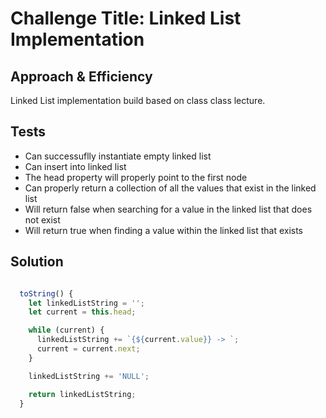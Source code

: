 # Challenge Title: Linked List Implementation

## Approach & Efficiency

Linked List implementation build based on class class lecture.

## Tests

- Can successuflly instantiate empty linked list
- Can insert into linked list
- The head property will properly point to the first node
- Can properly return a collection of all the values that exist in the linked list
- Will return false when searching for a value in the linked list that does not exist
- Will return true when finding a value within the linked list that exists

## Solution

``` js

  toString() {
    let linkedListString = '';
    let current = this.head;

    while (current) {
      linkedListString += `{${current.value}} -> `;
      current = current.next;
    }

    linkedListString += 'NULL';

    return linkedListString;
  }

```
